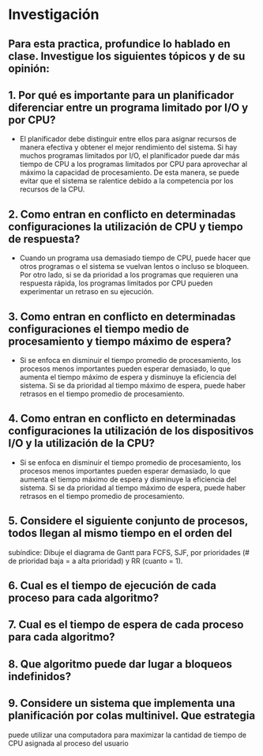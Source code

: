 # Investigación
## Para esta practica, profundice lo hablado en clase. Investigue los siguientes tópicos y de su opinión:
## 1. Por qué es importante para un planificador diferenciar entre un programa limitado por I/O y por CPU?
- El planificador debe distinguir entre ellos para asignar recursos de manera efectiva y obtener el mejor rendimiento del sistema. Si hay muchos programas limitados por I/O, el planificador puede dar más tiempo de CPU a los programas limitados por CPU para aprovechar al máximo la capacidad de procesamiento. De esta manera, se puede evitar que el sistema se ralentice debido a la competencia por los recursos de la CPU.
## 2. Como entran en conflicto en determinadas configuraciones la utilización de CPU y tiempo de respuesta?
- Cuando un programa usa demasiado tiempo de CPU, puede hacer que otros programas o el sistema se vuelvan lentos o incluso se bloqueen. Por otro lado, si se da prioridad a los programas que requieren una respuesta rápida, los programas limitados por CPU pueden experimentar un retraso en su ejecución.
## 3. Como entran en conflicto en determinadas configuraciones el tiempo medio de procesamiento y tiempo máximo de espera?
- Si se enfoca en disminuir el tiempo promedio de procesamiento, los procesos menos importantes pueden esperar demasiado, lo que aumenta el tiempo máximo de espera y disminuye la eficiencia del sistema. Si se da prioridad al tiempo máximo de espera, puede haber retrasos en el tiempo promedio de procesamiento.
## 4. Como entran en conflicto en determinadas configuraciones la utilización de los dispositivos I/O y la utilización de la CPU?
- Si se enfoca en disminuir el tiempo promedio de procesamiento, los procesos menos importantes pueden esperar demasiado, lo que aumenta el tiempo máximo de espera y disminuye la eficiencia del sistema. Si se da prioridad al tiempo máximo de espera, puede haber retrasos en el tiempo promedio de procesamiento.
## 5. Considere el siguiente conjunto de procesos, todos llegan al mismo tiempo en el orden del 
subíndice:
Dibuje el diagrama de Gantt para FCFS, SJF, por prioridades (# de prioridad baja = a alta 
prioridad) y RR (cuanto = 1).
## 6. Cual es el tiempo de ejecución de cada proceso para cada algoritmo?
## 7. Cual es el tiempo de espera de cada proceso para cada algoritmo?
## 8. Que algoritmo puede dar lugar a bloqueos indefinidos?
## 9. Considere un sistema que implementa una planificación por colas multinivel. Que estrategia 
puede utilizar una computadora para maximizar la cantidad de tiempo de CPU asignada al 
proceso del usuario
